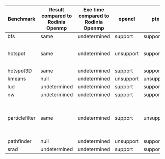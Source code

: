
| Benchmark  | Result compared to Rodinia Openmp | Exe time compared to Rodinia Openmp | opencl | ptx | spirv | remark |
| ------------- | ------------- | ------------- | ------------- | ------------- | ------------- | ------------- |
| bfs | same  | undetermined | support | support | unsupport | null
| hotspot | same  | undetermined | unsupport | support | unsupport | bail out with opencl-backend
| hotspot3D | same  | undetermined | support | support | unsupport | null
| kmeans | null  | undetermined | unsupport | unsupport | unsupport | [bug](https://github.com/beehive-lab/TornadoVM/issues/331)
| lud | undetermined  | undetermined | support | support | unsupport | null
| nw | undetermined  | undetermined | support | support | unsupport | null
| particlefilter | same  | undetermined | support | unsupport | unsupport | results are all Nah with ptx-backend
| pathfinder | null  | undetermined | unsupport | support | unsupport | null
| srad | undetermined  | undetermined | support | support | unsupport | null




